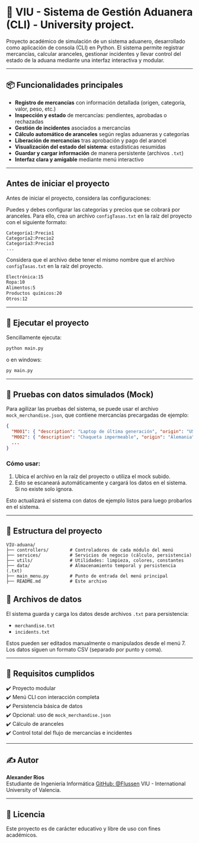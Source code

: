 # 🛃 VIU - Sistema de Gestión Aduanera (CLI) - University project.

Proyecto académico de simulación de un sistema aduanero, desarrollado como aplicación de consola (CLI) en Python. El sistema permite registrar mercancías, calcular aranceles, gestionar incidentes y llevar control del estado de la aduana mediante una interfaz interactiva y modular.

---

## 📦 Funcionalidades principales

- **Registro de mercancías** con información detallada (origen, categoría, valor, peso, etc.)
- **Inspección y estado** de mercancías: pendientes, aprobadas o rechazadas
- **Gestión de incidentes** asociados a mercancías
- **Cálculo automático de aranceles** según reglas aduaneras y categorías
- **Liberación de mercancías** tras aprobación y pago del arancel
- **Visualización del estado del sistema**: estadísticas resumidas
- **Guardar y cargar información** de manera persistente (archivos `.txt`)
- **Interfaz clara y amigable** mediante menú interactivo

---

## Antes de iniciar el proyecto

Antes de iniciar el proyecto, considera las configuraciones:

Puedes y debes configurar las categorías y precios que se cobrará por aranceles. Para ello, crea un archivo `configTasas.txt` en la raíz del proyecto con el siguiente formato:

```
Categoría1:Precio1
Categoría2:Precio2
Categoría3:Precio3
...
```

Considera que el archivo debe tener el mismo nombre que el archivo `configTasas.txt` en la raíz del proyecto.

```bash
Electrónica:15
Ropa:10
Alimentos:5
Productos químicos:20
Otros:12
```
---

## 🧪 Ejecutar el proyecto


Sencillamente ejecuta:
```bash
python main.py
```
o en windows:
```bash
py main.py
```

---

## 🧪 Pruebas con datos simulados (Mock)

Para agilizar las pruebas del sistema, se puede usar el archivo `mock_merchandise.json`, que contiene mercancías precargadas de ejemplo:

```json
{
  "M001": { "description": "Laptop de última generación", "origin": "USA", ... },
  "M002": { "description": "Chaqueta impermeable", "origin": "Alemania", ... },
  ...
}
```

### Cómo usar:

1. Ubica el archivo en la raíz del proyecto o utiliza el mock subido.
2. Esto se escaneará automáticamente y cargará los datos en el sistema. Si no existe solo ignora.

Esto actualizará el sistema con datos de ejemplo listos para luego probarlos en el sistema.

---

## 📁 Estructura del proyecto

```
VIU-aduana/
├── controllers/        # Controladores de cada módulo del menú
├── services/           # Servicios de negocio (cálculo, persistencia)
├── utils/              # Utilidades: limpieza, colores, constantes
├── data/               # Almacenamiento temporal y persistencia (.txt)
├── main_menu.py        # Punto de entrada del menú principal
├── README.md           # Este archivo
```

## 💾 Archivos de datos

El sistema guarda y carga los datos desde archivos `.txt` para persistencia:

- `merchandise.txt`
- `incidents.txt`

Estos pueden ser editados manualmente o manipulados desde el menú 7.
Los datos siguen un formato CSV (separado por punto y coma).

---

## 📌 Requisitos cumplidos

✔️ Proyecto modular  
✔️ Menú CLI con interacción completa  
✔️ Persistencia básica de datos  
✔️ Opcional: uso de `mock_merchandise.json`  
✔️ Cálculo de aranceles  
✔️ Control total del flujo de mercancías e incidentes  

---

## ✍️ Autor

**Alexander Rios**  
Estudiante de Ingeniería Informática
[GitHub: @Flussen](https://github.com/Flussen)
VIU - International University of Valencia.

---

## 🏁 Licencia

Este proyecto es de carácter educativo y libre de uso con fines académicos.